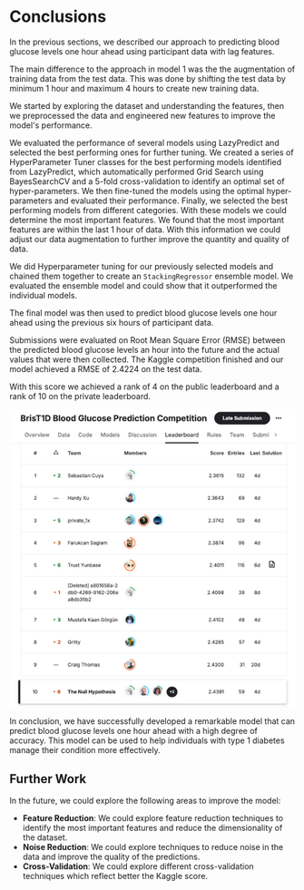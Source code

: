 # Conclusions

In the previous sections, we described our approach to predicting blood glucose levels one hour ahead using participant data with lag features.

The main difference to the approach in model 1 was the the augmentation of training data from the test data.
This was done by shifting the test data by minimum 1 hour and maximum 4 hours to create new training data.

We started by exploring the dataset and understanding the features, then we preprocessed the data and engineered new features to improve the model's performance.

We evaluated the performance of several models using LazyPredict and selected the best performing ones for further tuning. We created a series of HyperParameter Tuner classes for
the best performing models identified from LazyPredict, which automatically performed Grid Search using BayesSearchCV and a 5-fold cross-validation to identify an optimal set of
hyper-parameters. We then fine-tuned the models using the optimal hyper-parameters and evaluated their performance. Finally, we selected the best performing models from different
categories.
With these models we could determine the most important features. We found that the most important features are within the last 1 hour of data.
With this information we could adjust our data augmentation to further improve the quantity and quality of data.

We did Hyperparameter tuning for our previously selected models and chained them together to create an `StackingRegressor` ensemble model.
We evaluated the ensemble model and could show that it outperformed the individual models.

The final model was then used to predict blood glucose levels one hour ahead using the previous six hours of participant data.

Submissions were evaluated on Root Mean Square Error (RMSE) between the predicted blood glucose levels an hour into the future and the actual values that were then collected.
The Kaggle competition finished and our model achieved a RMSE of 2.4224 on the test data.

With this score we achieved a rank of 4 on the public leaderboard and a rank of 10 on the private leaderboard.

![kaggle-private-leaderboard.png](../../../figures/kaggle-private-leaderboard.png)

In conclusion, we have successfully developed a remarkable model that can predict blood glucose levels one hour ahead with a high degree of accuracy. This model can be used to help
individuals with type 1 diabetes manage their condition more effectively.

## Further Work

In the future, we could explore the following areas to improve the model:

- **Feature Reduction**: We could explore feature reduction techniques to identify the most important features and reduce the dimensionality of the dataset.
- **Noise Reduction**: We could explore techniques to reduce noise in the data and improve the quality of the predictions.
- **Cross-Validation**: We could explore different cross-validation techniques which reflect better the Kaggle score.
